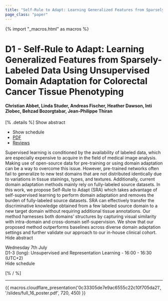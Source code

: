 ```yaml
---
title: "Self-Rule to Adapt: Learning Generalized Features from Sparsely-Labeled Data Using Unsupervised Domain Adaptation for Colorectal Cancer Tissue Phenotyping"
page_class: "paper"
---
```


{% import "_macros.html" as macros %}

# D1 - Self-Rule to Adapt: Learning Generalized Features from Sparsely-Labeled Data Using Unsupervised Domain Adaptation for Colorectal Cancer Tissue Phenotyping

#### Christian Abbet, Linda Studer, Andreas Fischer, Heather Dawson, Inti Zlobec, Behzad Bozorgtabar, Jean-Philippe Thiran

[% .details %]
<a class="toggle_visibility" data-selector=".abstract" data-level="3">Show abstract</a>
- <a class="toggle_visibility" data-selector=".schedule" data-level="3">Show schedule</a>
- <a href="/proceedings/abbet21.pdf">PDF</a>
- <a href="https://openreview.net/forum?id=VO7asaS5GUk">Reviews</a>

<p>
    <span class="abstract">
        Supervised learning is conditioned by the availability of labeled data, which are especially expensive to acquire in the field of medical image analysis. Making use of open-source data for pre-training or using domain adaptation can be a way to overcome this issue. However, pre-trained networks often fail to generalize to new test domains that are not distributed identically due to variations in tissue stainings, types, and textures. Additionally, current domain adaptation methods mainly rely on fully-labeled source datasets. In this work, we propose Self-Rule to Adapt (SRA) which takes advantage of self-supervised learning to perform domain adaptation and removes the burden of fully-labeled source datasets. SRA can effectively transfer the discriminative knowledge obtained from a few labeled source domain to a new target domain without requiring additional tissue annotations. Our method harnesses both domains’ structures by capturing visual similarity with intra-domain and cross-domain self-supervision. We show that our proposed method outperforms baselines across diverse domain adaptation settings and further validate our approach to our in-house clinical cohort.
        <br>
        <span class="actions"><a class="toggle_visibility" data-level="2">Hide abstract</a></span>
    </span>
</p>

<p>
    <span class="schedule">
         Wednesday 7th July<br>D1-3 (long): Unsupervised and Representation Learning - 16:00 - 16:30 (UTC+2)
        <br>
        <span class="actions"><a class="toggle_visibility" data-level="2">Hide schedule</a></span>
    </span>
</p>

[% / %]


---

{{ macros.cloudflare_presentation('0c33305de7e9ac6555c22c10f705da21', '/slides/full_16_poster.pdf', 720, 450) }}
